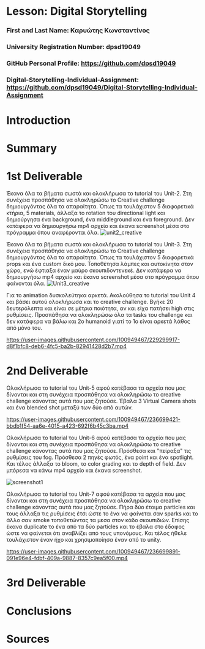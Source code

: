 # Lesson: Digital Storytelling

### First and Last Name: Καρυώτης Κωνσταντίνος
### University Registration Number: dpsd19049
### GitHub Personal Profile: https://github.com/dpsd19049
### Digital-Storytelling-Individual-Assignment: https://github.com/dpsd19049/Digital-Storytelling-Individual-Assignment

# Introduction



# Summary


# 1st Deliverable
Έκανα όλα τα βήματα σωστά και ολοκλήρωσα το tutorial του Unit-2. Στη συνέχεια προσπάθησα να ολοκληρώσω το Creative challenge δημιουργόντας όλα τα απαραίτητα. Όπως τα τουλάχιστον 5 διαφορετικά κτήρια, 5 materials, άλλαξα το rotation του directional light και δημιούργησα ένα background, ένα middleground και ένα foreground. Δεν κατάφερα να δημιουργήσω mp4 αρχείο και έκανα screenshot μέσα στο πρόγραμμα όπου αναφέρονται όλα.
![unit2_creative](https://user-images.githubusercontent.com/100949467/229299778-9151ecde-6756-4ecc-bb84-9a9e5fdd904b.png)


Έκανα όλα τα βήματα σωστά και ολοκλήρωσα το tutorial του Unit-3. Στη συνέχεια προσπάθησα να ολοκληρώσω το Creative challenge δημιουργόντας όλα τα απαραίτητα. Όπως τα τουλάχιστον 5 διαφορετικά props και ένα custom δικό μου. Τοποθέτησα λάμπες και αυτοκίνητα στον χώρο, ενώ έφτιαξα έναν μαύρο σκουπιδοντενεκέ. Δεν κατάφερα να δημιουργήσω mp4 αρχείο και έκανα screenshot μέσα στο πρόγραμμα όπου φαίνονται όλα.
![Unit3_creative](https://user-images.githubusercontent.com/100949467/229299802-d1c7f01b-f407-4012-b9e3-6d72b1373a56.png)


Για το animation δυσκολεύτηκα αρκετά. Ακολούθησα το tutorial του Unit 4 και βάσει αυτού ολοκλήρωσα και το creative challenge. Βγήκε 20 δευτερόλεπτα και είναι σε μέτρια ποιότητα, αν και είχα πατήσει high στις ρυθμίσεις. Προσπάθησα να ολοκληρώσω όλα τα tasks του challenge και δεν κατάφερα να βάλω και 2ο humanoid γιατί το 1ο είναι αρκετά λάθος από μόνο του.


https://user-images.githubusercontent.com/100949467/229299917-d8f1bfc8-deb6-4fc5-ba2b-82941428d2b7.mp4


# 2nd Deliverable
Ολοκλήρωσα το tutorial του Unit-5 αφού κατέβασα τα αρχεία που μας δίνονται και στη συνέχεια προσπάθησα να ολοκληρώσω το creative challenge κάνοντας αυτά που μας ζητούσε. Έβαλα 3 Virtual Camera shots και ένα blended shot μεταξύ των δύο από αυτών.

https://user-images.githubusercontent.com/100949467/236699421-bbdb1f54-aa6e-4015-a423-692f6b45c3ba.mp4

Ολοκλήρωσα το tutorial του Unit-6 αφού κατέβασα τα αρχεία που μας δίνονται και στη συνέχεια προσπάθησα να ολοκληρώσω το creative challenge κάνοντας αυτά που μας ζητούσε. Πρόσθεσα και "πείραξα" τις ρυθμίσεις του fog. Πρόσθεσα 2 πηγές φωτός, ένα point και ένα spotlight. Και τέλος άλλαξα το bloom, το color grading και το depth of field. Δεν μπόρεσα να κάνω mp4 αρχείο και έκανα screenshot.

![screenshot1](https://user-images.githubusercontent.com/100949467/236699632-8514283e-c22a-4023-a355-274408c625d9.png)

Ολοκλήρωσα το tutorial του Unit-7 αφού κατέβασα τα αρχεία που μας δίνονται και στη συνέχεια προσπάθησα να ολοκληρώσω το creative challenge κάνοντας αυτά που μας ζητούσε. Πήρα δύο έτοιμα particles και τους άλλαξα τις ρυθμίσεις έτσι ώστε το ένα να φαίνεται σαν sparks και το άλλο σαν smoke τοποθετώντας τα μεσα στον κάδο σκουπιδιών. Επίσης έκανα duplicate το ένα από τα δύο particles και το έβαλα στο έδαφος ώστε να φαίνεται ότι αναβλίζει από τους υπονόμους. Και τέλος ήθελε τουλάχιστον έναν ήχο και χρησιμοποίησα έναν από το unity.

https://user-images.githubusercontent.com/100949467/236699891-091e96e4-fdbf-409a-9887-8357c9ea5f00.mp4



# 3rd Deliverable 


# Conclusions


# Sources
